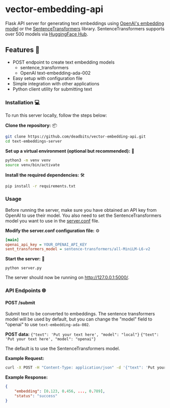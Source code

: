 # vector-embedding-api
Flask API server for generating text embeddings using [OpenAI's embedding model](https://platform.openai.com/docs/guides/embeddings) or the [SentenceTransformers](https://www.sbert.net/) library. SentenceTransformers supports over 500 models via [HuggingFace Hub](https://huggingface.co/sentence-transformers).

## Features 🎯
* POST endpoint to create text embedding models
  * sentence_transformers
  * OpenAI text-embedding-ada-002 
* Easy setup with configuration file
* Simple integration with other applications
* Python client utility for submitting text

### Installation 💻
To run this server locally, follow the steps below:

**Clone the repository:** 📦
```bash
git clone https://github.com/deadbits/vector-embedding-api.git
cd text-embeddings-server
```

**Set up a virtual environment (optional but recommended):** 🐍
```bash
python3 -m venv venv
source venv/bin/activate
```

**Install the required dependencies:** 🛠️
```bash
pip install -r requirements.txt
```

### Usage
Before running the server, make sure you have obtained an API key from OpenAI to use their model. You also need to set the SentenceTransformers model you want to use in the [server.conf](/server.conf) file.

**Modify the server.conf configuration file:** ⚙️
```ini
[main]
openai_api_key = YOUR_OPENAI_API_KEY
sent_transformers_model = sentence-transformers/all-MiniLM-L6-v2
```

**Start the server:** 🚀
```
python server.py
```

The server should now be running on http://127.0.0.1:5000/.


### API Endpoints 🌐

#### POST /submit
Submit text to be converted to embeddings.
The sentence transformers model will be used by default, but you can change the "model" field to "openai" to use `text-embedding-ada-002`.

**POST data:**
`{"text": 'Put your text here', "model": "local"}`
`{"text": 'Put your text here', "model": "openai"}`

The default is to use the SentenceTransformers model.

**Example Request:**
```bash
curl -X POST -H "Content-Type: application/json" -d '{"text": 'Put your text here', "model": "local"}' http://127.0.0.1:5000/submit
```

**Example Response:**
```json
{
    "embedding": [0.123, 0.456, ..., 0.789],
    "status": "success"
}
```
